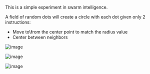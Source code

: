 This is a simple experiment in swarm intelligence.<br/>

A field of random dots will create a circle with each dot given only 2 instructions:
   - Move to\from the center point to match the radius value
   - Center between neighbors


![image](https://github.com/mjwaddell1/Python/assets/35202179/2a0599c6-ce0b-4f7e-8055-9c431bcecbe4)

![image](https://github.com/mjwaddell1/Python/assets/35202179/e2aee79d-f780-469b-9e8b-d3432507119c)

![image](https://github.com/mjwaddell1/Python/assets/35202179/85c474da-362a-4bfc-888d-0802180f2226)
